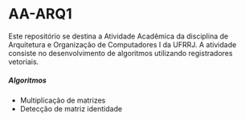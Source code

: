 # AA-ARQ1

Este repositório se destina a Atividade Acadêmica da disciplina de Arquitetura e Organização de Computadores I da UFRRJ. A atividade consiste no desenvolvimento de algoritmos utilizando registradores vetoriais. 

##### Algoritmos

- Multiplicação de matrizes
- Detecção de matriz identidade
